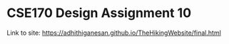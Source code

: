 # CSE170 Design Assignment 10
Link to site: https://adhithiganesan.github.io/TheHikingWebsite/final.html
